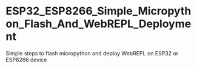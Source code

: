 # ESP32_ESP8266_Simple_Micropython_Flash_And_WebREPL_Deployment
Simple steps to flash micropython and deploy WebREPL on ESP32 or ESP8266 device
